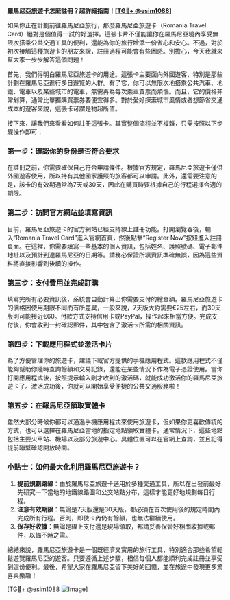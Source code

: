 **羅馬尼亞旅遊卡怎麽註冊？超詳細指南！[[TG💪+ @esim1088](https://t.me/s/esim1088)]**

如果你正在計劃前往羅馬尼亞旅行，那麼羅馬尼亞旅遊卡（Romania Travel Card）絕對是個值得一試的好選擇。這張卡片不僅能讓你在羅馬尼亞境內享受無限次搭乘公共交通工具的便利，還能為你的旅行增添一份省心和安心。不過，對於初次接觸這種旅遊卡的朋友來說，註冊過程可能會有些困惑。別擔心，今天我就來幫大家一步步解答這個問題！

首先，我們得明白羅馬尼亞旅遊卡的用途。這張卡主要面向外國遊客，特別是那些計劃在羅馬尼亞進行多日遊覽的人群。有了它，你可以無限次地搭乘公共汽車、地鐵、電車以及某些城市的電車，無需再為每次乘車買票而煩惱。而且，它的價格非常划算，通常比單獨購買票券要便宜得多。對於愛好探索城市風情或者想節省交通成本的遊客來說，這張卡可謂是物超所值。

接下來，讓我們來看看如何註冊這張卡。其實整個流程並不複雜，只需按照以下步驟操作即可：

### 第一步：確認你的身份是否符合要求

在註冊之前，你需要確保自己符合申請條件。根據官方規定，羅馬尼亞旅遊卡僅供外國遊客使用，所以持有其他國家護照的旅客都可以申請。此外，還需要注意的是，該卡的有效期通常為7天或30天，因此在購買時要根據自己的行程選擇合適的期限。

### 第二步：訪問官方網站並填寫資訊

目前，羅馬尼亞旅遊卡的官方網站已經支持線上註冊功能。打開瀏覽器後，輸入“Romania Travel Card”進入官網首頁，然後點擊“Register Now”按鈕進入註冊頁面。在這裡，你需要填寫一些基本的個人資訊，包括姓名、護照號碼、電子郵件地址以及預計到達羅馬尼亞的日期等。請務必保證所填資訊準確無誤，因為這些資料將直接影響到後續的操作。

### 第三步：支付費用並完成訂購

填寫完所有必要資訊後，系統會自動計算出你需要支付的總金額。羅馬尼亞旅遊卡的價格因使用期限不同而有所差異，一般來說，7天版大約需要€25左右，而30天版則可能接近€60。付款方式支持信用卡或PayPal，操作起來相當方便。完成支付後，你會收到一封確認郵件，其中包含了激活卡所需的相關資訊。

### 第四步：下載應用程式並激活卡片

為了方便管理你的旅遊卡，建議下載官方提供的手機應用程式。這款應用程式不僅能夠幫助你隨時查詢餘額和交易記錄，還能在某些情況下作為電子憑證使用。當你打開應用程式後，按照提示輸入剛才收到的激活碼，就能成功激活你的羅馬尼亞旅遊卡了。激活成功後，你就可以開始享受便捷的公共交通服務啦！

### 第五步：在羅馬尼亞領取實體卡

雖然大部分時候你都可以通過手機應用程式來使用旅遊卡，但如果你更喜歡傳統的方式，也可以選擇在羅馬尼亞當地的指定地點領取實體卡。通常情況下，這些地點包括主要火車站、機場以及部分旅遊中心。具體位置可以在官網上查詢，並且記得提前聯繫確認開放時間。

### 小貼士：如何最大化利用羅馬尼亞旅遊卡？

1. **提前規劃路線**：由於羅馬尼亞旅遊卡適用於多種交通工具，所以在出發前最好先研究一下當地的地鐵線路圖和公交站點分布，這樣才能更好地規劃每日行程。
2. **注意有效期限**：無論是7天版還是30天版，都必須在首次使用後的規定時間內完成所有行程。否則，即使卡內仍有餘額，也無法繼續使用。
3. **保存好收據**：無論是線上支付還是現場領取，都請妥善保管好相關收據或郵件，以備不時之需。

總結來說，羅馬尼亞旅遊卡是一個既經濟又實用的旅行工具，特別適合那些希望輕鬆遊覽羅馬尼亞的遊客。只要遵循上述步驟，相信每個人都能順利完成註冊並享受到這份便利。最後，希望大家在羅馬尼亞留下美好的回憶，並在旅途中發現更多驚喜與樂趣！

[[TG💪+ @esim1088](https://t.me/s/esim1088) ![Image](https://i.postimg.cc/4NQfJmqS/Snipaste-2025-05-13-00-14-12.png)]